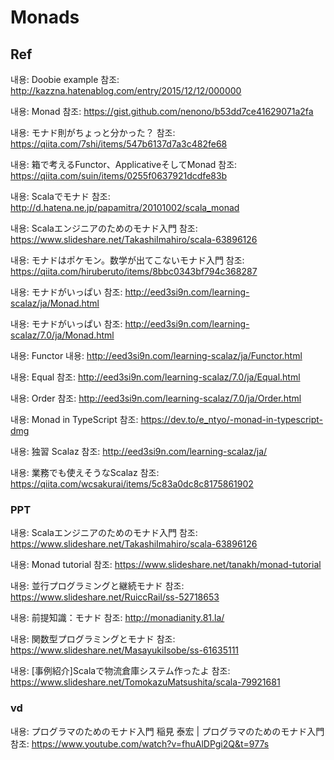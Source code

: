 # Monads

## Ref
내용: Doobie example
참조: http://kazzna.hatenablog.com/entry/2015/12/12/000000

내용: Monad
참조: https://gist.github.com/nenono/b53dd7ce41629071a2fa

내용: モナド則がちょっと分かった？
참조: https://qiita.com/7shi/items/547b6137d7a3c482fe68

내용: 箱で考えるFunctor、ApplicativeそしてMonad
참조: https://qiita.com/suin/items/0255f0637921dcdfe83b

내용: Scalaでモナド 
참조: http://d.hatena.ne.jp/papamitra/20101002/scala_monad

내용: Scalaエンジニアのためのモナド入門
참조: https://www.slideshare.net/TakashiImahiro/scala-63896126

내용: モナドはポケモン。数学が出てこないモナド入門
참조: https://qiita.com/hiruberuto/items/8bbc0343bf794c368287 

내용: モナドがいっぱい
참조: http://eed3si9n.com/learning-scalaz/ja/Monad.html

내용: モナドがいっぱい 
참조: http://eed3si9n.com/learning-scalaz/7.0/ja/Monad.html

내용: Functor
내용: http://eed3si9n.com/learning-scalaz/ja/Functor.html

내용: Equal
참조: http://eed3si9n.com/learning-scalaz/7.0/ja/Equal.html 

내용: Order
참조: http://eed3si9n.com/learning-scalaz/7.0/ja/Order.html

내용: Monad in TypeScript
참조: https://dev.to/e_ntyo/-monad-in-typescript-dmg 

내용: 独習 Scalaz
참조: http://eed3si9n.com/learning-scalaz/ja/

내용: 業務でも使えそうなScalaz
참조: https://qiita.com/wcsakurai/items/5c83a0dc8c8175861902

### PPT
내용: Scalaエンジニアのためのモナド入門
참조: https://www.slideshare.net/TakashiImahiro/scala-63896126

내용: Monad tutorial
참조: https://www.slideshare.net/tanakh/monad-tutorial

내용: 並行プログラミングと継続モナド
참조: https://www.slideshare.net/RuiccRail/ss-52718653

내용: 前提知識：モナド
참조: http://monadianity.81.la/

내용: 関数型プログラミングとモナド
참조: https://www.slideshare.net/MasayukiIsobe/ss-61635111

내용: [事例紹介]Scalaで物流倉庫システム作ったよ
참조: https://www.slideshare.net/TomokazuMatsushita/scala-79921681

### vd
내용: プログラマのためのモナド入門 稲見 泰宏 | プログラマのためのモナド入門
참조: https://www.youtube.com/watch?v=fhuAlDPgi2Q&t=977s